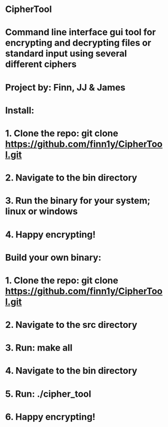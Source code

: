 # CipherTool
#
# Command line interface gui tool for encrypting and decrypting files or standard input using several different ciphers
#
# Project by: Finn, JJ & James
#
# Install:
#    1. Clone the repo: git clone https://github.com/finn1y/CipherTool.git
#    2. Navigate to the bin directory
#    3. Run the binary for your system; linux or windows
#    4. Happy encrypting!
#
# Build your own binary:
#    1. Clone the repo: git clone https://github.com/finn1y/CipherTool.git
#    2. Navigate to the src directory
#    3. Run: make all
#    4. Navigate to the bin directory
#    5. Run: ./cipher_tool
#    6. Happy encrypting!
#
#
